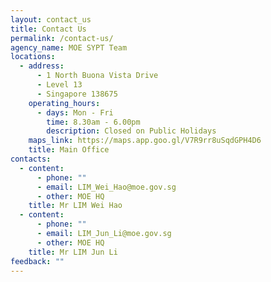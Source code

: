```yaml
---
layout: contact_us
title: Contact Us
permalink: /contact-us/
agency_name: MOE SYPT Team
locations:
  - address:
      - 1 North Buona Vista Drive
      - Level 13
      - Singapore 138675
    operating_hours:
      - days: Mon - Fri
        time: 8.30am - 6.00pm
        description: Closed on Public Holidays
    maps_link: https://maps.app.goo.gl/V7R9rr8uSqdGPH4D6
    title: Main Office
contacts:
  - content:
      - phone: ""
      - email: LIM_Wei_Hao@moe.gov.sg
      - other: MOE HQ
    title: Mr LIM Wei Hao
  - content:
      - phone: ""
      - email: LIM_Jun_Li@moe.gov.sg
      - other: MOE HQ
    title: Mr LIM Jun Li
feedback: ""
---
```

